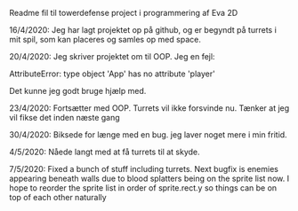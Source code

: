 Readme fil til towerdefense project i programmering af Eva 2D

16/4/2020:
Jeg har lagt projektet op på github, og er begyndt på turrets i mit spil, som kan placeres og samles op med space.

20/4/2020:
Jeg skriver projektet om til OOP. Jeg en fejl:

AttributeError: type object 'App' has no attribute 'player'

Det kunne jeg godt bruge hjælp med.

23/4/2020:
Fortsætter med OOP. Turrets vil ikke forsvinde nu.
Tænker at jeg vil fikse det inden næste gang

30/4/2020:
Biksede for længe med en bug. jeg laver noget mere i min fritid.

4/5/2020:
Nåede langt med at få turrets til at skyde.

7/5/2020:
Fixed a bunch of stuff including turrets. 
Next bugfix is enemies appearing beneath walls due to blood splatters being on the sprite list now. 
I hope to reorder the sprite list in order of sprite.rect.y so things can be on top of each other naturally